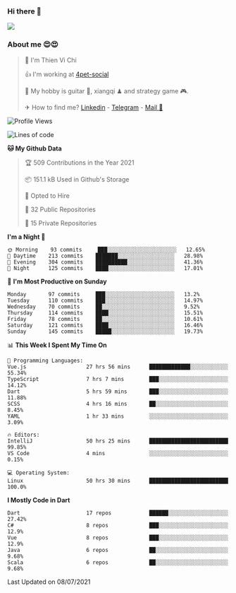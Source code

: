 ### Hi there 👋
![](https://media1.tenor.com/images/9aa4aee77151757a310fcdb4b8fd2a0a/tenor.gif?itemid=12671405)

### About me 😍😍

> 🙎 I'm Thien Vi Chi
> 
> 👍 I'm working at [4pet-social](https://github.com/4pet-social)
>
> 🥞 My hobby is guitar 🎸, xiangqi ♟ and strategy game 🎮.
> 
> ✈ How to find me? [Linkedin](https://www.linkedin.com/in/tvc12/) - [Telegram](https://t.me/yeutham212) - [Mail 📧](mailto:meomeocf98@gmail.com)
> 

<!--START_SECTION:waka-->
![Profile Views](http://img.shields.io/badge/Profile%20Views-6-blue)

![Lines of code](https://img.shields.io/badge/From%20Hello%20World%20I%27ve%20Written-745135%20lines%20of%20code-blue)

**🐱 My Github Data** 

> 🏆 509 Contributions in the Year 2021
 > 
> 📦 151.1 kB Used in Github's Storage 
 > 
> 💼 Opted to Hire
 > 
> 📜 32 Public Repositories 
 > 
> 🔑 15 Private Repositories  
 > 
**I'm a Night 🦉** 

```text
🌞 Morning    93 commits     ███░░░░░░░░░░░░░░░░░░░░░░   12.65% 
🌆 Daytime    213 commits    ███████░░░░░░░░░░░░░░░░░░   28.98% 
🌃 Evening    304 commits    ██████████░░░░░░░░░░░░░░░   41.36% 
🌙 Night      125 commits    ████░░░░░░░░░░░░░░░░░░░░░   17.01%

```
📅 **I'm Most Productive on Sunday** 

```text
Monday       97 commits     ███░░░░░░░░░░░░░░░░░░░░░░   13.2% 
Tuesday      110 commits    ███░░░░░░░░░░░░░░░░░░░░░░   14.97% 
Wednesday    70 commits     ██░░░░░░░░░░░░░░░░░░░░░░░   9.52% 
Thursday     114 commits    ████░░░░░░░░░░░░░░░░░░░░░   15.51% 
Friday       78 commits     ██░░░░░░░░░░░░░░░░░░░░░░░   10.61% 
Saturday     121 commits    ████░░░░░░░░░░░░░░░░░░░░░   16.46% 
Sunday       145 commits    █████░░░░░░░░░░░░░░░░░░░░   19.73%

```


📊 **This Week I Spent My Time On** 

```text
💬 Programming Languages: 
Vue.js                   27 hrs 56 mins      █████████████░░░░░░░░░░░░   55.34% 
TypeScript               7 hrs 7 mins        ███░░░░░░░░░░░░░░░░░░░░░░   14.12% 
Dart                     5 hrs 59 mins       ███░░░░░░░░░░░░░░░░░░░░░░   11.88% 
SCSS                     4 hrs 16 mins       ██░░░░░░░░░░░░░░░░░░░░░░░   8.45% 
YAML                     1 hr 33 mins        ░░░░░░░░░░░░░░░░░░░░░░░░░   3.09%

🔥 Editors: 
IntelliJ                 50 hrs 25 mins      █████████████████████████   99.85% 
VS Code                  4 mins              ░░░░░░░░░░░░░░░░░░░░░░░░░   0.15%

💻 Operating System: 
Linux                    50 hrs 30 mins      █████████████████████████   100.0%

```

**I Mostly Code in Dart** 

```text
Dart                     17 repos            ██████░░░░░░░░░░░░░░░░░░░   27.42% 
C#                       8 repos             ███░░░░░░░░░░░░░░░░░░░░░░   12.9% 
Vue                      8 repos             ███░░░░░░░░░░░░░░░░░░░░░░   12.9% 
Java                     6 repos             ██░░░░░░░░░░░░░░░░░░░░░░░   9.68% 
Scala                    6 repos             ██░░░░░░░░░░░░░░░░░░░░░░░   9.68%

```



 Last Updated on 08/07/2021
<!--END_SECTION:waka-->